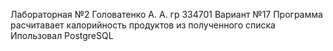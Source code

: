 Лабораторная №2
Головатенко А. А.
гр 334701
Вариант №17
Программа расчитавает калорийность продуктов из полученного списка
Ипользовал PostgreSQL
